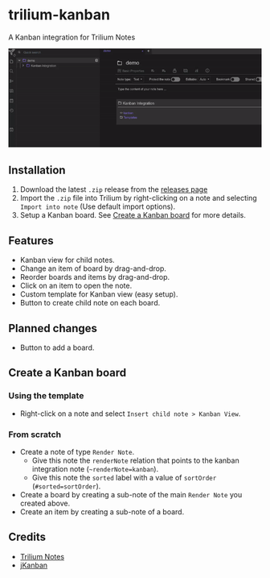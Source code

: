 # trilium-kanban
A Kanban integration for Trilium Notes

![Demo](screenshots/demo.gif)

## Installation

1. Download the latest `.zip` release from the [releases page](https://github.com/CyrilLeblanc/trilium-kanban/releases)
2. Import the `.zip` file into Trilium by right-clicking on a note and selecting `Import into note` (Use default import options).
3. Setup a Kanban board. See [Create a Kanban board](#create-a-kanban-board) for more details.

## Features

- Kanban view for child notes.
- Change an item of board by drag-and-drop.
- Reorder boards and items by drag-and-drop.
- Click on an item to open the note.
- Custom template for Kanban view (easy setup).
- Button to create child note on each board.

## Planned changes

- Button to add a board.

## Create a Kanban board

### Using the template

- Right-click on a note and select `Insert child note > Kanban View`.

### From scratch

- Create a note of type `Render Note`.
  - Give this note the `renderNote` relation that points to the kanban integration note (`~renderNote=kanban`).
  - Give this note the `sorted` label with a value of `sortOrder` (`#sorted=sortOrder`).
- Create a board by creating a sub-note of the main `Render Note` you created above.
- Create an item by creating a sub-note of a board.

## Credits
- [Trilium Notes](https://github.com/zadam/trilium)
- [jKanban](https://github.com/riktar/jkanban)
